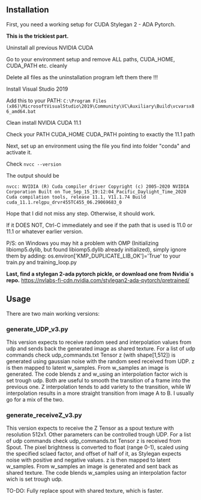 ## Installation

First, you need a working setup for CUDA Stylegan 2 - ADA Pytorch.

**This is the trickiest part.**


Uninstall all previous NVIDIA CUDA

Go to your environment setup and remove ALL paths, CUDA_HOME, CUDA_PATH etc. cleanly

Delete all files as the uninstallation program left them there !!!

Install Visual Studio 2019

Add this to your PATH:
`
C:\Program Files (x86)\MicrosoftVisualStudio\2019\Community\VC\Auxiliary\Build\vcvarsx86_amd64.bat
`

Clean install NVIDIA CUDA 11.1

Check your PATH CUDA_HOME CUDA_PATH pointing to exactly the 11.1 path

Next, set up an environment using the file you find into folder "conda" and activate it.

Check `nvcc --version`

The output should be

`nvcc: NVIDIA (R) Cuda compiler driver
Copyright (c) 2005-2020 NVIDIA Corporation
Built on Tue_Sep_15_19:12:04_Pacific_Daylight_Time_2020
Cuda compilation tools, release 11.1, V11.1.74
Build cuda_11.1.relgpu_drvr455TC455_06.29069683_0`

Hope that I did not miss any step. Otherwise, it should work.

If it DOES NOT, Ctrl-C immediately and see if the path that is used is 11.0 or 11.1 or whatever earlier version.

P/S: on Windows you may hit a problem with OMP (Initializing libiomp5.dylib, but found libiomp5.dylib already initialized), simply ignore them by adding: os.environ['KMP_DUPLICATE_LIB_OK']='True' to your train.py and training_loop.py

**Last, find a stylegan 2-ada pytorch pickle, or download one from Nvidia´s repo.**
https://nvlabs-fi-cdn.nvidia.com/stylegan2-ada-pytorch/pretrained/


## Usage

There are two main working versions:

### generate_UDP_v3.py

This version expects to receive random seed and interpolation values from udp and sends back the generated image as shared texture.
For a list of udp commands check udp_commands.txt
Tensor z (with shape[1,512]) is generated using gaussian noise with the random seed received from UDP.
z is then mapped to latent w_samples.
From w_samples an image is generated.
The code blends z and w_using an interpolation factor wich is set trough udp.
Both are useful to smooth the transition of a frame into the previous one. Z interpolation tends to add variety to the transition, while W interpolation results in a more straight transition from image A to B. I usually go for a mix of the two.

### generate_receiveZ_v3.py

This version expects to receive the Z Tensor as a spout texture with resolution 512x1. Other parameters can be controlled trough UDP.
For a list of udp commands check udp_commands.txt
Tensor z is received from Spout. The pixel brightness is converted to float (range 0-1), scaled using the specified sclaed factor, and offset of half of it, as Stylegan expects noise with positive and negative values.
z is then mapped to latent w_samples.
From w_samples an image is generated and sent back as shared texture.
The code blends w_samples using an interpolation factor wich is set trough udp.

TO-DO:
Fully replace spout with shared texture, which is faster.
